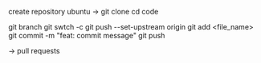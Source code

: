 create repository
ubuntu -> git clone <URL>
cd <file name>
code

git branch
git swtch -c <new-branch-name>
git push --set-upstream origin <new-branch-name>
git add <file_name>
git commit -m "feat: commit message"
git push

-> pull requests
